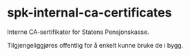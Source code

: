 # spk-internal-ca-certificates

Interne CA-sertifikater for Statens Pensjonskasse.

Tilgjengeliggjøres offentlig for å enkelt kunne bruke de i bygg.
